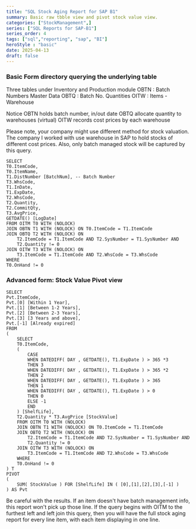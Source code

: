 ```yaml
---
title: "SQL Stock Aging Report for SAP B1"
summary: Basic raw tbble view and pivot stock value view.
categories: ["StockManagement",]
series: ["SQL Reports for SAP-B1"]
series_order: 4
tags: ["sql","reporting", "sap", "BI"]
heroStyle : "basic"
date: 2025-04-13
draft: false
---
```

### Basic Form directory querying the underlying table 
Three tables under Inventory and Production module
OBTN : Batch Numbers Master Data 
OBTQ : Batch No. Quantities 
OITW : Items - Warehouse

Notice 
OBTN holds batch number, in/out date
OBTQ allocate quantity to warehouses (virtual)
OITW records cost prices by each warehouse


Please note, your company might use different method for stock valuation. The company I worked with use warehouse in SAP to hold stocks of different cost prices.  Also, only batch managed stock will be captured by this query. 

```
SELECT 
T0.ItemCode, 
T0.ItemName, 
T1.DistNumber [BatchNum], -- Batch Number 
T3.WhsCode, 
T1.InDate, 
T1.ExpDate, 
T2.WhsCode, 
T2.Quantity, 
T2.CommitQty, 
T3.AvgPrice, 
GETDATE() [LogDate] 
FROM OITM T0 WITH (NOLOCK) 
JOIN OBTN T1 WITH (NOLOCK) ON T0.ItemCode = T1.ItemCode 
JOIN OBTQ T2 WITH (NOLOCK) ON 
	T2.ItemCode = T1.ItemCode AND T2.SysNumber = T1.SysNumber AND
	T2.Quantity != 0 
JOIN OITW T3 WITH (NOLOCK) ON 
	T3.ItemCode = T1.ItemCode AND T2.WhsCode = T3.WhsCode 
WHERE
T0.OnHand != 0 
```

### Advanced form: Stock Value Pivot view

```
SELECT 
Pvt.ItemCode,
Pvt.[0] [Within 1 Year],
Pvt.[1] [Between 1-2 Years],
Pvt.[2] [Between 2-3 Years],
Pvt.[3] [3 Years and above],
Pvt.[-1] [Already expired]
FROM 
(
	SELECT 
	T0.ItemCode, 
	(
		CASE 
		WHEN DATEDIFF( DAY , GETDATE(), T1.ExpDate ) > 365 *3
		THEN 3
		WHEN DATEDIFF( DAY , GETDATE(), T1.ExpDate ) > 365 *2
		THEN 2
		WHEN DATEDIFF( DAY , GETDATE(), T1.ExpDate ) > 365
		THEN 1
		WHEN DATEDIFF( DAY , GETDATE(), T1.ExpDate ) > 0
		THEN 0
		ELSE -1 
		END
	) [ShelfLife], 
	T2.Quantity * T3.AvgPrice [StockValue]
	FROM OITM T0 WITH (NOLOCK) 
	JOIN OBTN T1 WITH (NOLOCK) ON T0.ItemCode = T1.ItemCode 
	JOIN OBTQ T2 WITH (NOLOCK) ON 
		T2.ItemCode = T1.ItemCode AND T2.SysNumber = T1.SysNumber AND
		T2.Quantity != 0 
	JOIN OITW T3 WITH (NOLOCK) ON 
		T3.ItemCode = T1.ItemCode AND T2.WhsCode = T3.WhsCode 
	WHERE
	T0.OnHand != 0 
) T 
PIVOT
(
	SUM( StockValue ) FOR [ShelfLife] IN ( [0],[1],[2],[3],[-1] )
) AS Pvt

```
Be careful with the results. If an item doesn't have batch management info, this report won't pick up those line. If the query begins with OITM to the furthest left and left join this query, then you will have the full stock aging report for every line item, with each item displaying in one line. 